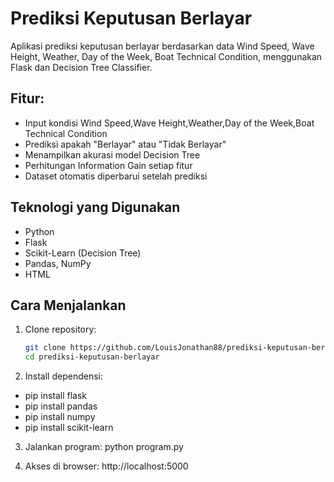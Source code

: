 # Prediksi Keputusan Berlayar

Aplikasi prediksi keputusan berlayar berdasarkan data Wind Speed, Wave Height, Weather, Day of the Week, Boat Technical Condition, menggunakan Flask dan Decision Tree Classifier.

## Fitur:
- Input kondisi Wind Speed,Wave Height,Weather,Day of the Week,Boat Technical Condition
- Prediksi apakah "Berlayar" atau "Tidak Berlayar"
- Menampilkan akurasi model Decision Tree
- Perhitungan Information Gain setiap fitur
- Dataset otomatis diperbarui setelah prediksi

## Teknologi yang Digunakan
- Python
- Flask
- Scikit-Learn (Decision Tree)
- Pandas, NumPy
- HTML

## Cara Menjalankan
1. Clone repository:
     ```bash
   git clone https://github.com/LouisJonathan88/prediksi-keputusan-berlayar.git
   cd prediksi-keputusan-berlayar
   ```
2. Install dependensi:
- pip install flask
- pip install pandas
- pip install numpy
- pip install scikit-learn

3. Jalankan program:
python program.py

4. Akses di browser:
http://localhost:5000

